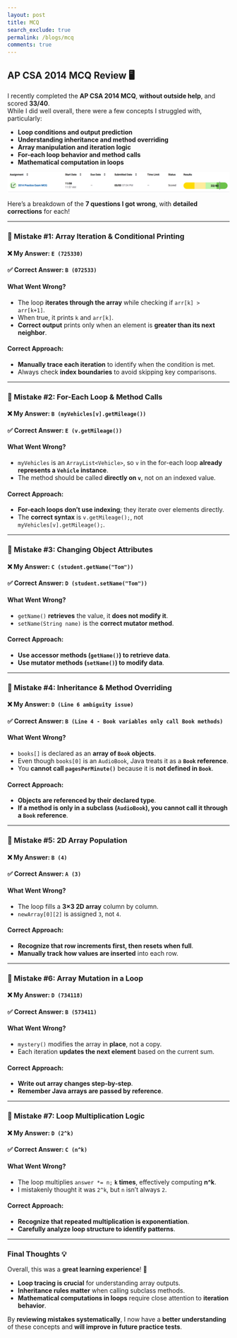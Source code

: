 ```yaml
---
layout: post 
title: MCQ
search_exclude: true
permalink: /blogs/mcq
comments: true
---
```


## **AP CSA 2014 MCQ Review 🖥️**

I recently completed the **AP CSA 2014 MCQ**, **without outside help**, and scored **33/40**.  
While I did well overall, there were a few concepts I struggled with, particularly:  
- **Loop conditions and output prediction**  
- **Understanding inheritance and method overriding**  
- **Array manipulation and iteration logic**  
- **For-each loop behavior and method calls**  
- **Mathematical computation in loops**  

![Myscore](./cspblog/csascore.png)  

Here’s a breakdown of the **7 questions I got wrong**, with **detailed corrections** for each!  

---

### **📌 Mistake #1: Array Iteration & Conditional Printing**
#### ❌ **My Answer:** `E (725330)`  
#### ✅ **Correct Answer:** `B (072533)`

#### **What Went Wrong?**
- The loop **iterates through the array** while checking if `arr[k] > arr[k+1]`.
- When true, it prints `k` and `arr[k]`.
- **Correct output** prints only when an element is **greater than its next neighbor**.

#### **Correct Approach:**
- **Manually trace each iteration** to identify when the condition is met.
- Always check **index boundaries** to avoid skipping key comparisons.

---

### **📌 Mistake #2: For-Each Loop & Method Calls**
#### ❌ **My Answer:** `B (myVehicles[v].getMileage())`  
#### ✅ **Correct Answer:** `E (v.getMileage())`

#### **What Went Wrong?**
- `myVehicles` is an `ArrayList<Vehicle>`, so `v` in the for-each loop **already represents a `Vehicle` instance**.
- The method should be called **directly on `v`**, not on an indexed value.

#### **Correct Approach:**
- **For-each loops don’t use indexing**; they iterate over elements directly.
- The **correct syntax** is `v.getMileage();`, not `myVehicles[v].getMileage();`.

---

### **📌 Mistake #3: Changing Object Attributes**
#### ❌ **My Answer:** `C (student.getName("Tom"))`  
#### ✅ **Correct Answer:** `D (student.setName("Tom"))`

#### **What Went Wrong?**
- `getName()` **retrieves** the value, it **does not modify it**.
- `setName(String name)` is the **correct mutator method**.

#### **Correct Approach:**
- **Use accessor methods (`getName()`) to retrieve data**.
- **Use mutator methods (`setName()`) to modify data**.

---

### **📌 Mistake #4: Inheritance & Method Overriding**
#### ❌ **My Answer:** `D (Line 6 ambiguity issue)`  
#### ✅ **Correct Answer:** `B (Line 4 - Book variables only call Book methods)`

#### **What Went Wrong?**
- `books[]` is declared as an **array of `Book` objects**.
- Even though `books[0]` is an `AudioBook`, Java treats it as a **`Book` reference**.
- You **cannot call `pagesPerMinute()`** because it is **not defined in `Book`**.

#### **Correct Approach:**
- **Objects are referenced by their declared type**.
- **If a method is only in a subclass (`AudioBook`), you cannot call it through a `Book` reference**.

---

### **📌 Mistake #5: 2D Array Population**
#### ❌ **My Answer:** `B (4)`  
#### ✅ **Correct Answer:** `A (3)`

#### **What Went Wrong?**
- The loop fills a **3×3 2D array** column by column.
- `newArray[0][2]` is assigned `3`, not `4`.

#### **Correct Approach:**
- **Recognize that row increments first, then resets when full**.
- **Manually track how values are inserted** into each row.

---

### **📌 Mistake #6: Array Mutation in a Loop**
#### ❌ **My Answer:** `D (734118)`  
#### ✅ **Correct Answer:** `B (573411)`

#### **What Went Wrong?**
- `mystery()` modifies the array in **place**, not a copy.
- Each iteration **updates the next element** based on the current sum.

#### **Correct Approach:**
- **Write out array changes step-by-step**.
- **Remember Java arrays are passed by reference**.

---

### **📌 Mistake #7: Loop Multiplication Logic**
#### ❌ **My Answer:** `D (2^k)`  
#### ✅ **Correct Answer:** `C (n^k)`

#### **What Went Wrong?**
- The loop multiplies `answer *= n;` **`k` times**, effectively computing **n^k**.
- I mistakenly thought it was `2^k`, but `n` isn’t always `2`.

#### **Correct Approach:**
- **Recognize that repeated multiplication is exponentiation**.
- **Carefully analyze loop structure to identify patterns**.

---

### **Final Thoughts 💡**
Overall, this was a **great learning experience**! 🚀  
- **Loop tracing is crucial** for understanding array outputs.
- **Inheritance rules matter** when calling subclass methods.
- **Mathematical computations in loops** require close attention to **iteration behavior**.

By **reviewing mistakes systematically**, I now have a **better understanding** of these concepts and **will improve in future practice tests**.  


<script src="https://utteranc.es/client.js"
        repo="Mom5MoreMins/aranya_student_2025"
        issue-term="pathname"
        theme="github-dark"
        crossorigin="anonymous"
        async>
</script>
